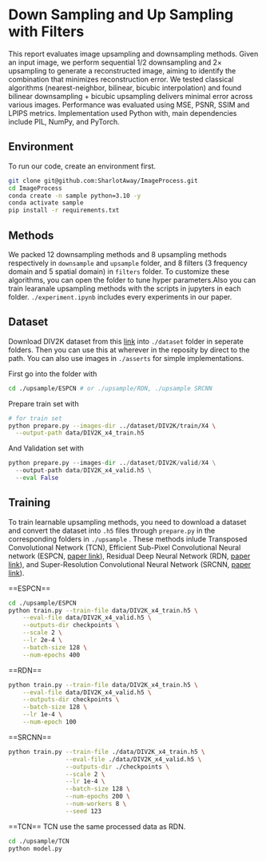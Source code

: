 # Down Sampling and Up Sampling with Filters

This report evaluates image upsampling and downsampling methods. Given an input image, we perform sequential 1/2 downsampling and 2× upsampling to generate a reconstructed image, aiming to identify the combination that minimizes reconstruction error. We tested classical algorithms (nearest-neighbor, bilinear, bicubic interpolation) and found bilinear downsampling + bicubic upsampling delivers minimal error across various images. Performance was evaluated using MSE, PSNR, SSIM and LPIPS metrics. Implementation used Python with, main dependencies include PIL, NumPy, and PyTorch.

## Environment
To run our code, create an environment first.

```bash
git clone git@github.com:SharlotAway/ImageProcess.git
cd ImageProcess
conda create -n sample python=3.10 -y
conda activate sample
pip install -r requirements.txt
```

## Methods
We packed 12 downsampling methods and 8 upsampling methods respectively in `downsample` and `upsample` folder, and 8 filters (3 frequency domain and 5 spatial domain) in `filters` folder. To customize these algorithms, you can open the folder to tune hyper parameters.Also you can train learanale upsampling methods with the scripts in jupyters in each folder.
`./experiment.ipynb` includes every experiments in our paper. 

## Dataset
Download DIV2K dataset from this [link](https://data.vision.ee.ethz.ch/cvl/DIV2K/) into `./dataset` folder in seperate folders. Then you can use this at wherever in the reposity by direct to the path. You can also use images in `./asserts` for simple implementations.

First go into the folder with

```bash
cd ./upsample/ESPCN # or ./upsample/RDN, ./upsample SRCNN
```

Prepare train set with

```bash
# for train set
python prepare.py --images-dir ../dataset/DIV2K/train/X4 \
  --output-path data/DIV2K_x4_train.h5 
```

And Validation set with 

```python
python prepare.py --images-dir ../dataset/DIV2K/valid/X4 \
  --output-path data/DIV2K_x4_valid.h5 \
  --eval False
```

## Training
To train learnable upsampling methods, you need to download a dataset and convert the dataset into `.h5` files through `prepare.py` in the corresponding folders in `./upsample` . These methods inlude Transposed Convolutional Network (TCN), Efficient Sub-Pixel Convolutional Neural network (ESPCN, [paper link](https://arxiv.org/abs/1609.05158)), Residual Deep Neural Network (RDN, [paper link](https://arxiv.org/abs/1802.08797)), and Super-Resolution Convolutional Neural Network (SRCNN, [paper link](https://arxiv.org/abs/1501.00092)). 

==ESPCN==

```bash
cd ./upsample/ESPCN
python train.py --train-file data/DIV2K_x4_train.h5 \
    --eval-file data/DIV2K_x4_valid.h5 \
    --outputs-dir checkpoints \
    --scale 2 \
    --lr 2e-4 \
    --batch-size 128 \
    --num-epochs 400
```

==RDN==

```bash
python train.py --train-file data/DIV2K_x4_train.h5 \
    --eval-file data/DIV2K_x4_valid.h5 \
    --outputs-dir checkpoints \
    --batch-size 128 \
    --lr 1e-4 \
    --num-epoch 100
```

==SRCNN==

```bash
python train.py --train-file ./data/DIV2K_x4_train.h5 \
                --eval-file ./data/DIV2K_x4_valid.h5 \
                --outputs-dir ./checkpoints \
                --scale 2 \
                --lr 1e-4 \
                --batch-size 128 \
                --num-epochs 200 \
                --num-workers 8 \
                --seed 123    
```

==TCN==
TCN use the same processed data as RDN.

```bash
cd ./upsample/TCN
python model.py
```
